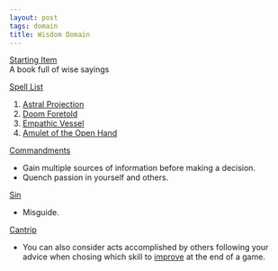 ```yaml
---
layout: post
tags: domain
title: Wisdom Domain
---
```


<ins>Starting Item</ins> <br>
A book full of wise sayings

<ins>Spell List</ins>
1. [Astral Projection](/2020/11/13/astral-projection/)
1. [Doom Foretold](/2020/11/13/doom-foretold/)
1. [Empathic Vessel](/2020/11/13/empathic-vessel/)
1. [Amulet of the Open Hand](/2020/11/13/amulet-of-the-open-hand/)

<ins>Commandments</ins>
- Gain multiple sources of information before making a decision.
- Quench passion in yourself and others.

<ins>Sin</ins>
- Misguide.

<ins>Cantrip</ins>
- You can also consider acts accomplished by others following your advice when chosing which skill to [improve](/2020/11/10/extra-rules#heroism--scars) at the end of a game.
